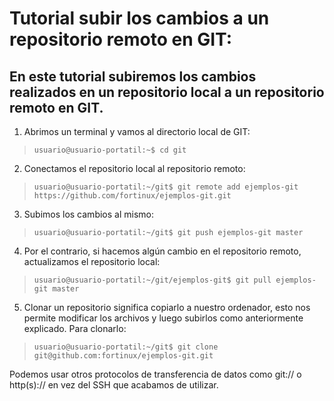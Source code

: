 # Tutorial subir los cambios a un repositorio remoto en GIT:

## En este tutorial subiremos los cambios realizados en un repositorio local a un repositorio remoto en GIT.

1. Abrimos un terminal y vamos al directorio local de GIT:

> `usuario@usuario-portatil:~$ cd git`

2. Conectamos el repositorio local al repositorio remoto:

> `usuario@usuario-portatil:~/git$ git remote add ejemplos-git https://github.com/fortinux/ejemplos-git.git`

3. Subimos los cambios al mismo:

> `usuario@usuario-portatil:~/git$ git push ejemplos-git master`

4. Por el contrario, si hacemos algún cambio en el repositorio remoto, actualizamos el repositorio local:

> `usuario@usuario-portatil:~/git/ejemplos-git$ git pull ejemplos-git master`

5. Clonar un repositorio significa copiarlo a nuestro ordenador, esto nos permite modificar los archivos y luego subirlos como anteriormente explicado. Para clonarlo:

> `usuario@usuario-portatil:~/git$ git clone git@github.com:fortinux/ejemplos-git.git`

Podemos usar otros protocolos de transferencia de datos como git:// o http(s):// en vez del SSH que acabamos de utilizar.

